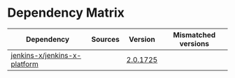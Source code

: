 # Dependency Matrix

Dependency | Sources | Version | Mismatched versions
---------- | ------- | ------- | -------------------
[jenkins-x/jenkins-x-platform](https://github.com/jenkins-x/jenkins-x-platform) |  | [2.0.1725](https://github.com/jenkins-x/jenkins-x-platform/releases/tag/v2.0.1725) | 
